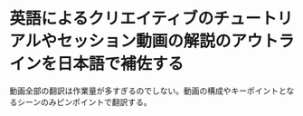 # 英語によるクリエイティブのチュートリアルやセッション動画の解説のアウトラインを日本語で補佐する

動画全部の翻訳は作業量が多すぎるのでしない。動画の構成やキーポイントとなるシーンのみピンポイントで翻訳する。


